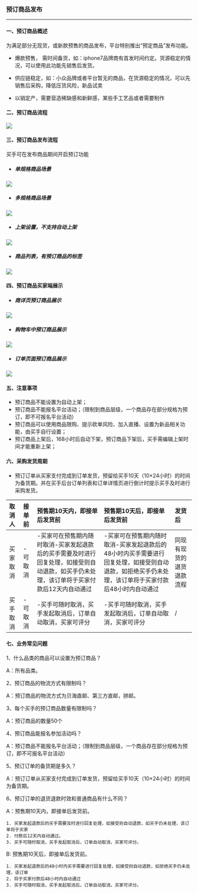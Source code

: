 ### 预订商品发布

---

#### 一、预订商品概述

为满足部分无现货，或新款预售的商品发布，平台特别推出“预定商品”发布功能。

* 爆款预售， 需时间备货，如：iphone7品牌商有首发时间约定。货源稳定的情况，可以使用此功能先销售后发货。

* 供应链稳定，如：小众品牌或者平台暂无的商品，在货源稳定的情况，可以先销售后采购，降低压货风险，新品试卖

* 以销定产，需要营造稀缺感和新鲜感，某些手工艺品或者需要制作

#### 二、预订商品流程

![](/product-management/images/presale-1.png)

#### 三、预订商品发布流程

买手可在发布商品期间开启预订功能

* ##### 单规格商品场景

![](/product-management/images/presale-2.png)

* ##### 多规格商品场景

![](/product-management/images/presale-3.png)

* ##### 上架设置，不支持自动上架

![](/product-management/images/presale-4.png)

* ##### 商品列表，有预订商品的标签  

![](/product-management/images/presale-5.png)

#### 四、预订商品买家端展示

* ##### 商详页预订商品展示

![](/product-management/images/presale-6.png)

* ##### 购物车中预订商品展示

![](/product-management/images/presale-7.png)

* ##### 订单页面预订商品展示

![](/product-management/images/presale-8.png)

#### 五、注意事项

* 预订商品不能设置为自动上架；
* 预订商品不能报名平台活动；（限制到商品层级，一个商品存在部分规格为预订，即不可报名平台活动）
* 预订商品可以使用商品限购、提示砍单风险、加入直播、设置为新品相关功能，由买手自行设置；
* 预订商品上架后，168小时后自动下架，预订商品下架后，买手需编辑上架时间才能重新上架；

#### 六、采购发货周期

* 预订订单从买家支付完成到订单发货，预留给买手10天（10×24小时）的时间为备货期。并在买手后台订单列表和订单详情页进行倒计时提示买手及时进行采购发货。

| 取消人 | 接单前 | 预售期10天内，即接单后发货前 | 预售期10天后，即接单后发货前 | 发货后 |
| :--- | :--- | :--- | :--- | :--- |
| 买家取消 | -可取消 | -买家可在预售期内随时取消-买家发起退款后的买手需要及时进行回复处理，如接受则自动退款，如买手仍未处理，该订单将于买家付款后12天内自动通过 | -买家可在预售期内随时取消-买家发起退款后的48小时内买手需要进行回复处理，如接受则自动退款，如拒绝买手仍未处理，该订单将于买家付款后48小时内自动通过 | 同现有现货的退货退款流程 |
| 买手取消 | -可取消 | -买手可随时取消，买手发起取消后，订单自动取消，买家可评分 | -买手可随时取消，买手发起取消后，订单自动取消，买家可评分 | / |

#### 

#### 七、业务常见问题

1、什么品类的商品可以设置为预订商品？

A：所有品类。

2、预订商品的物流方式有限制吗？

A：预订商品的物流方式为贝海直邮、第三方直邮，拼邮。

3、每个买手的预订商品数量有限制吗？

A：预订商品的数量50个

4、预订商品能报名参加活动吗？

A：预订商品不能报名平台活动；（限制到商品层级，一个商品存在部分规格为预订，即不可报名平台活动）

5、预订订单的备货期是多久？

A：预订订单从买家支付完成到订单发货，预留给买手10天（10×24小时）的时间为备货期。

6、预订订单的退货退款时效和普通商品有什么不同？

A：预售期10天内，即接单后发货前。

```
1. 买家发起退款后的买手需要及时进行回复处理，如接受则自动退款，如买手仍未处理，该订单将于买家
2. 付款后12天内自动通过。
3. 买手可随时取消，买手发起取消后，订单自动取消，买家可评分。
```

B: 预售期10天后，即接单后发货前。

```
1. 买家发起退款后的48小时内买手需要进行回复处理，如接受则自动退款，如拒绝买手仍未处理，该订单 
2. 将于买家付款后48小时内自动通过
3. 买手可随时取消，买手发起取消后，订单自动取消，买家可评分。
```



